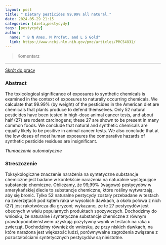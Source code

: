 ```yaml
---
layout: post
title: " Dietary pesticides 99.99% all natural."
date: 2024-05-29 21:15
categories: [dieta,pestycydy]
tags: [pestycydy]
author:
  name: " B N Ames, M Profet, and L S Gold"
  link: https://www.ncbi.nlm.nih.gov/pmc/articles/PMC54831/
---
```


> Komentarz
> 
<hr>

[Skrót do pracy](https://drop.2to2.pm/TlDSdugZ/Dietary%20pesticides.pdf) 

### Abstract
The toxicological significance of exposures to synthetic chemicals is examined in the context of exposures to naturally occurring chemicals. We calculate that 99.99% (by weight) of the pesticides in the American diet are chemicals that plants produce to defend themselves. Only 52 natural pesticides have been tested in high-dose animal cancer tests, and about half (27) are rodent carcinogens; these 27 are shown to be present in many common foods. We conclude that natural and synthetic chemicals are equally likely to be positive in animal cancer tests. We also conclude that at the low doses of most human exposures the comparative hazards of synthetic pesticide residues are insignificant.

*Tłumaczenie automatyczne*

### Streszczenie
Toksykologiczne znaczenie narażenia na syntetyczne substancje chemiczne jest badane w kontekście narażenia na naturalnie występujące substancje chemiczne. Obliczamy, że 99,99% (wagowo) pestycydów w amerykańskiej diecie to substancje chemiczne, które rośliny wytwarzają, aby się bronić. Tylko 52 naturalne pestycydy zostały przebadane w testach na zwierzętach pod kątem raka w wysokich dawkach, a około połowa z nich (27) jest rakotwórcza dla gryzoni; wykazano, że te 27 pestycydów jest obecnych w wielu popularnych produktach spożywczych. Dochodzimy do wniosku, że naturalne i syntetyczne substancje chemiczne z równym prawdopodobieństwem uzyskają pozytywny wynik w testach na raka u zwierząt. Dochodzimy również do wniosku, że przy niskich dawkach, na które narażona jest większość ludzi, porównywalne zagrożenia związane z pozostałościami syntetycznych pestycydów są nieistotne.